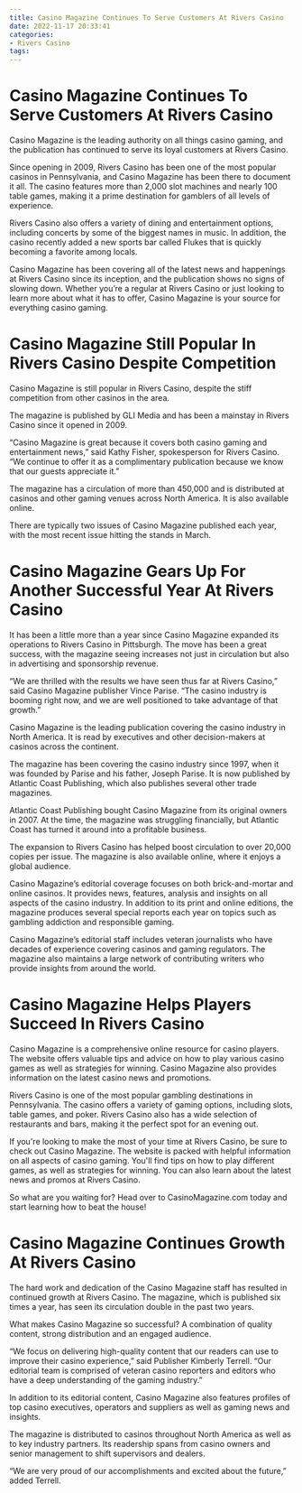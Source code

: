 ```yaml
---
title: Casino Magazine Continues To Serve Customers At Rivers Casino 
date: 2022-11-17 20:33:41
categories:
- Rivers Casino
tags:
---
```



#  Casino Magazine Continues To Serve Customers At Rivers Casino 

Casino Magazine is the leading authority on all things casino gaming, and the publication has continued to serve its loyal customers at Rivers Casino.

Since opening in 2009, Rivers Casino has been one of the most popular casinos in Pennsylvania, and Casino Magazine has been there to document it all. The casino features more than 2,000 slot machines and nearly 100 table games, making it a prime destination for gamblers of all levels of experience.

Rivers Casino also offers a variety of dining and entertainment options, including concerts by some of the biggest names in music. In addition, the casino recently added a new sports bar called Flukes that is quickly becoming a favorite among locals.

Casino Magazine has been covering all of the latest news and happenings at Rivers Casino since its inception, and the publication shows no signs of slowing down. Whether you’re a regular at Rivers Casino or just looking to learn more about what it has to offer, Casino Magazine is your source for everything casino gaming.

#  Casino Magazine Still Popular In Rivers Casino Despite Competition 

Casino Magazine is still popular in Rivers Casino, despite the stiff competition from other casinos in the area.

The magazine is published by GLI Media and has been a mainstay in Rivers Casino since it opened in 2009.

“Casino Magazine is great because it covers both casino gaming and entertainment news,” said Kathy Fisher, spokesperson for Rivers Casino. “We continue to offer it as a complimentary publication because we know that our guests appreciate it.”

The magazine has a circulation of more than 450,000 and is distributed at casinos and other gaming venues across North America. It is also available online.

There are typically two issues of Casino Magazine published each year, with the most recent issue hitting the stands in March.

#  Casino Magazine Gears Up For Another Successful Year At Rivers Casino 

It has been a little more than a year since Casino Magazine expanded its operations to Rivers Casino in Pittsburgh. The move has been a great success, with the magazine seeing increases not just in circulation but also in advertising and sponsorship revenue.

“We are thrilled with the results we have seen thus far at Rivers Casino,” said Casino Magazine publisher Vince Parise. “The casino industry is booming right now, and we are well positioned to take advantage of that growth.”

Casino Magazine is the leading publication covering the casino industry in North America. It is read by executives and other decision-makers at casinos across the continent.

The magazine has been covering the casino industry since 1997, when it was founded by Parise and his father, Joseph Parise. It is now published by Atlantic Coast Publishing, which also publishes several other trade magazines.

Atlantic Coast Publishing bought Casino Magazine from its original owners in 2007. At the time, the magazine was struggling financially, but Atlantic Coast has turned it around into a profitable business.

The expansion to Rivers Casino has helped boost circulation to over 20,000 copies per issue. The magazine is also available online, where it enjoys a global audience.

Casino Magazine’s editorial coverage focuses on both brick-and-mortar and online casinos. It provides news, features, analysis and insights on all aspects of the casino industry. In addition to its print and online editions, the magazine produces several special reports each year on topics such as gambling addiction and responsible gaming.

Casino Magazine’s editorial staff includes veteran journalists who have decades of experience covering casinos and gaming regulators. The magazine also maintains a large network of contributing writers who provide insights from around the world.

#  Casino Magazine Helps Players Succeed In Rivers Casino 

Casino Magazine is a comprehensive online resource for casino players. The website offers valuable tips and advice on how to play various casino games as well as strategies for winning. Casino Magazine also provides information on the latest casino news and promotions.

Rivers Casino is one of the most popular gambling destinations in Pennsylvania. The casino offers a variety of gaming options, including slots, table games, and poker. Rivers Casino also has a wide selection of restaurants and bars, making it the perfect spot for an evening out.

If you're looking to make the most of your time at Rivers Casino, be sure to check out Casino Magazine. The website is packed with helpful information on all aspects of casino gaming. You'll find tips on how to play different games, as well as strategies for winning. You can also learn about the latest news and promos at Rivers Casino.

So what are you waiting for? Head over to CasinoMagazine.com today and start learning how to beat the house!

#  Casino Magazine Continues Growth At Rivers Casino

The hard work and dedication of the Casino Magazine staff has resulted in continued growth at Rivers Casino. The magazine, which is published six times a year, has seen its circulation double in the past two years.

What makes Casino Magazine so successful? A combination of quality content, strong distribution and an engaged audience.

“We focus on delivering high-quality content that our readers can use to improve their casino experience,” said Publisher Kimberly Terrell. “Our editorial team is comprised of veteran casino reporters and editors who have a deep understanding of the gaming industry.”

In addition to its editorial content, Casino Magazine also features profiles of top casino executives, operators and suppliers as well as gaming news and insights.

The magazine is distributed to casinos throughout North America as well as to key industry partners. Its readership spans from casino owners and senior management to shift supervisors and dealers.

“We are very proud of our accomplishments and excited about the future,” added Terrell.